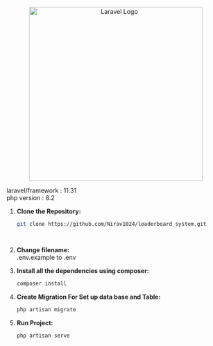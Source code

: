 <p align="center"><a href="https://laravel.com" target="_blank"><img src="https://raw.githubusercontent.com/laravel/art/master/logo-lockup/5%20SVG/2%20CMYK/1%20Full%20Color/laravel-logolockup-cmyk-red.svg" width="400" alt="Laravel Logo"></a></p>


<span> laravel/framework : 11.31 </span><br>
<span> php version : 8.2 </span>


1. **Clone the Repository:**

   ```bash
   git clone https://github.com/Nirav1024/leaderboard_system.git
   
  
2. **Change filename:** <br>
    .env.example to .env


3. **Install all the dependencies using composer:**
    ```bash
    composer install

4. **Create Migration For Set up data base and Table:**
    ```bash
    php artisan migrate
    ```

5. **Run Project:**
      ```bash
    php artisan serve
    ```
